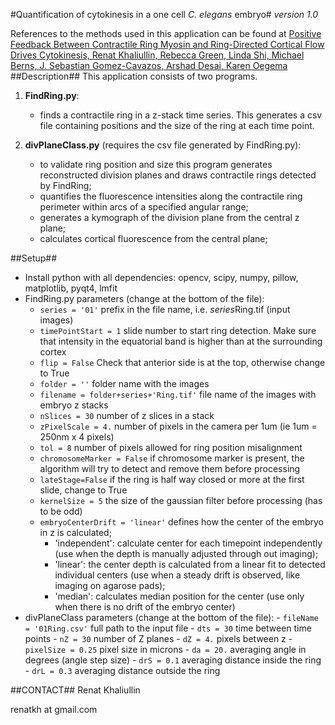 #Quantification of cytokinesis in a one cell *C. elegans* embryo#
*version 1.0*

References to the methods used in this application can be found at [Positive Feedback Between Contractile Ring Myosin and Ring-Directed Cortical Flow Drives Cytokinesis, Renat Khaliullin, Rebecca Green, Linda Shi, Michael Berns, J. Sebastian Gomez-Cavazos, Arshad Desai, Karen Oegema](http://www.biorxiv.org/content/early/2017/07/08/161133)
##Description##
This application consists of two programs.

1. **FindRing.py**:
     - finds a contractile ring in a z-stack time series. This generates a csv file containing positions and the size of the ring at each time point.

2. **divPlaneClass.py** (requires the csv file generated by FindRing.py): 
     * to validate ring position and size this program generates reconstructed division planes and draws contractile rings detected by FindRing;
     * quantifies the fluorescence intensities along the contractile ring perimeter within arcs of a specified angular range;
     * generates a kymograph of the division plane from the central z plane;
     * calculates cortical fluorescence from the central plane;

##Setup##
* Install python with all dependencies: opencv, scipy, numpy, pillow, matplotlib, pyqt4, lmfit
* FindRing.py parameters (change at the bottom of the file):
    - `series = '01'` prefix in the file name, i.e. *series*Ring.tif (input images)
    - `timePointStart = 1` slide number to start ring detection. Make sure that intensity in the equatorial band is higher than at the surrounding cortex
    - `flip = False` Check that anterior side is at the top, otherwise change to True
    - `folder = ''` folder name with the images
    - `filename = folder+series+'Ring.tif'` file name of the images with embryo z stacks
    - `nSlices = 30` number of z slices in a stack
    - `zPixelScale = 4.` number of pixels in the camera per 1um (ie 1um = 250nm x 4 pixels)
    - `tol = 8` number of pixels allowed for ring position misalignment
    - `chromosomeMarker = False` if chromosome marker is present, the algorithm will try to detect and remove them before processing
    - `lateStage=False` if the ring is half way closed or more at the first slide, change to True
    - `kernelSize = 5` the size of the gaussian filter before processing (has to be odd)
    - `embryoCenterDrift = 'linear'` defines how the center of the embryo in z is calculated;
       - 'independent': calculate center for each timepoint independently (use when the depth is manually adjusted through out imaging);
       - 'linear': the center depth is calculated from a linear fit to detected individual centers (use when a steady drift is observed, like imaging on agarose pads);
       - 'median': calculates median position for the center (use only when there is no drift of the embryo center)
* divPlaneClass parameters (change at the bottom of the file):
      - `fileName = '01Ring.csv'` full path to the input file
      - `dts = 30` time between time points
      - `nZ = 30` number of Z planes
      - `dZ = 4.` pixels between z
      - `pixelSize = 0.25` pixel size in microns
      - `da = 20.` averaging angle in degrees (angle step size)
      - `drS = 0.1` averaging distance inside the ring
      - `drL = 0.3` averaging distance outside the ring

##CONTACT##
Renat Khaliullin

renatkh at gmail.com
